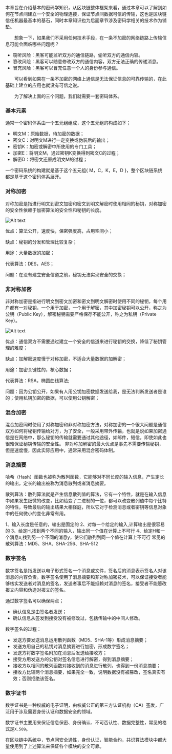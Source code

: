 本章旨在介绍基本的密码学知识，从区块链整体框架来看，通过本章可以了解到如何在节点间建立一个安全的物理连接，保证节点间数据可信的传输，这也是区块链信任机器最基本的基石，同时本章知识也为后面章节涉及密码学相关的技术作为铺垫。

&emsp;&emsp;想象一下，如果我们不采用任何技术手段，在一条不加密的网络链路上传输信息可能会面临哪些问题呢？
- 窃听风险：黑客可能监听双方的通信链路，偷听双方的通信内容。
- 篡改风险：黑客可以随意修改双方的通信内容，双方无法正确的传递消息。
- 冒充风险：黑客可以冒充任意一个人的身份参与通信。

&emsp;&emsp;可以看到如果在一条不加密的网络上通信是无法保证信息的可靠传输的，在此基础上建立的应用也就没有可信之说。

&emsp;&emsp;为了解决上面的三个问题，我们就需要一套密码体系。

### 基本元素
通常一个密码体系由一个五元组组成，这个五元组的构成如下；
- 明文M：原始数据，待加密的数据；
- 密文C：对明文M进行一定变换或伪装后的输出；
- 密钥K：加密或解密中所使用的专门工具；
- 加密E：将明文M，通过密钥K变换得到密文C的过程；
- 解密D：将密文还原成明文M的过程；


一个密码系统的构建就是基于这个五元组{ M，C，K，E，D }，整个区块链系统都是基于这个密码体系展开。

### 对称加密
对称加密是指进行明文到密文加密和密文到明文解密时使用相同的秘钥，对称加密的安全性依赖于加密算法的安全性和秘钥的长度。

![Alt text](https://github.com/Ice-Storm/structure-and-interpretation-of-blockchain/blob/master/img/chapter_1/1.png?raw=true)

优点：算法公开，速度快，保密强度高，占用空间小；

缺点：秘钥的分发和管理比较复杂；

用途：大量数据的加密；

代表算法：DES，AES；

问题：在没有建立安全信道之前，秘钥无法实现安全的交换；

### 非对称加密
非对称加密是指进行明文到密文加密和密文到明文解密时使用不同的秘钥，每个用户都有一对秘钥，一个用于加密，一个用于解密，其中加密秘钥可以公开，称之为公钥（Public Key），解密秘钥需要严格保存不能公开，称之为私钥（Private Key）。

![Alt text](https://github.com/Ice-Storm/structure-and-interpretation-of-blockchain/blob/master/img/chapter_1/2.png?raw=true)


优点：通信双方不需要通过建立一个安全的信道来进行秘钥的交换，降低了秘钥管理的难度； 

缺点：加解密速度慢于对称加密，不适合大量数据的加解密； 

用途：加密关键性的，核心数据； 

代表算法：RSA，椭圆曲线算法; 

问题：因为公钥公开，如果有人用公钥加密数据发送给我，是无法判断发送者是谁的；使用私钥加密的数据，可以使用公钥解密；

### 混合加密
混合加密同时使用了对称加密和非对称加密方法，对称加密的一个很大问题是通信双方如何将秘钥传输给对方，为了安全，一般采用带外传输，也就是说如果加密通信是在网络中，那么秘钥的传输就需要通过其他途径，如邮件，短信，即使如此也很难保证秘钥传输的安全性。
非对称加解密的最大优点是事先不需要传输秘钥，但是速度慢，因此实际应用中，通常采用混合密码体制。

### 消息摘要
哈希（Hash）函数也被称为散列函数，它能够对不同长度的输入信息，产生定长的输出，定长的输出被称为消息散列或者消息摘要。

散列算法：散列算法就是产生信息散列值的算法，它有一个特性，就是在输入信息中如果发生细微的改变，比如给变了二进制的一位，都可以改变散列值中每个比特的特性，导致最后的输出结果大相径庭，所以它对于检测消息或者密钥等信息对象中的任何微小的变化非常有用。

1、输入长度是任意的，输出是固定的
2、对每一个给定的输入,计算输出是很容易的
3、给定H,找到两个不同的输入，输出同一个值在计算上不可行
4、给定H和一个消息x,找到另一个不同的消息y，使它们散列到同一个值在计算上不可行
常见的散列算法：MD5、SHA、SHA-256、SHA-512

### 数字签名
数字签名是指发送以电子形式签名一个消息或文件，签名后的消息表示签名人对该消息的内容负责。数字签名使用了消息摘要和非对称加密技术，可以保证接受者能够核实发送者对消息的签名，发送者事后不能抵赖对消息的签名，接受者不能篡改报文内容和伪造对报文的签名。

通过数字签名可以确保两点；
- 确认信息是由签名者发送；
- 确认信息从签发到接受没有被修改过，包括传输中的中间人修改。

数字签名的过程：
- 发送方要发送消息运用散列函数（MD5、SHA-1等）形成消息摘要；
- 发送方用自己的私钥对消息摘要进行加密，形成数字签名；
- 发送方将数字签名附加在消息后发送给接收方；
- 接受方用发送方的公钥对签名信息进行解密，得到消息摘要；
- 接收方以相同的散列函数对接收到的消息进行散列，也得到一份消息摘要；
- 接收方比较两个消息摘要，如果完全一致，说明数据没有被篡改，签名真实有效；否则拒绝该签名。

### 数字证书
数字证书是一种权威的电子证明，由权威公正的第三方认证机构（CA）签发，广泛用于涉及需要身份认证和数据安全的领域。

数字证书主要用来保证信息保密、身份确认、不可否认性、数据完整性，常见的格式是`X.509`。

在区块链中系统中，节点间安全通性，身份认证，智能合约，共识算法模块中都大量使用到了上述算法来保证各个模块的安全可靠。
